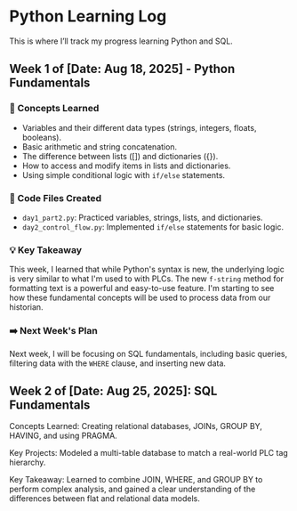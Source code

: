 # Python Learning Log
This is where I’ll track my progress learning Python and SQL.


## Week 1 of [Date: Aug 18, 2025] - Python Fundamentals

### 🧠 Concepts Learned
- Variables and their different data types (strings, integers, floats, booleans).
- Basic arithmetic and string concatenation.
- The difference between lists ([]) and dictionaries ({}).
- How to access and modify items in lists and dictionaries.
- Using simple conditional logic with `if/else` statements.

### 📁 Code Files Created
- `day1_part2.py`: Practiced variables, strings, lists, and dictionaries.
- `day2_control_flow.py`: Implemented `if/else` statements for basic logic.

### 💡 Key Takeaway
This week, I learned that while Python's syntax is new, the underlying logic is very similar to what I'm used to with PLCs. The new `f-string` method for formatting text is a powerful and easy-to-use feature. I'm starting to see how these fundamental concepts will be used to process data from our historian.

### ➡️ Next Week's Plan
Next week, I will be focusing on SQL fundamentals, including basic queries, filtering data with the `WHERE` clause, and inserting new data.

## Week 2 of [Date: Aug 25, 2025]: SQL Fundamentals

Concepts Learned: Creating relational databases, JOINs, GROUP BY, HAVING, and using PRAGMA.

Key Projects: Modeled a multi-table database to match a real-world PLC tag hierarchy.

Key Takeaway: Learned to combine JOIN, WHERE, and GROUP BY to perform complex analysis, and gained a clear understanding of the differences between flat and relational data models.

